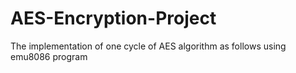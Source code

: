 # AES-Encryption-Project
The implementation of one cycle of AES algorithm as follows using emu8086 program
